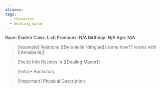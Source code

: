 ```yaml
---
aliases: 
tags:
  - character
  - dealing_manor
---
```

Race: Eladrin
Class: Lich
Pronouns: N/A
Birthday: N/A
Age: N/A

>[!example] Relations
> [[Dyranielle Hithglad]] some how??
> works with [[Annabelle]]

>[!help] Info
> Resides in [[Dealing Manor]]
>

>[!info]+ Backstory
>

>[!important] Physical Description